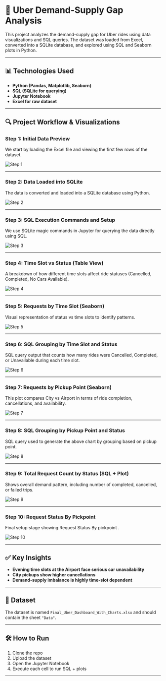 
# 🚕 Uber Demand-Supply Gap Analysis

This project analyzes the demand-supply gap for Uber rides using data visualizations and SQL queries. The dataset was loaded from Excel, converted into a SQLite database, and explored using SQL and Seaborn plots in Python.

---

## 📊 Technologies Used

- **Python (Pandas, Matplotlib, Seaborn)**
- **SQL (SQLite for querying)**
- **Jupyter Notebook**
- **Excel for raw dataset**

---

## 🔍 Project Workflow & Visualizations

### Step 1: Initial Data Preview

We start by loading the Excel file and viewing the first few rows of the dataset.

![Step 1](https://github.com/TanmaySingh007/UberDemandSupply/blob/d16cb2c386ff24339fef939c4e1df850fda68ebe/uber_1.png)

---

### Step 2: Data Loaded into SQLite

The data is converted and loaded into a SQLite database using Python.

![Step 2](https://github.com/TanmaySingh007/UberDemandSupply/blob/797661294711cc57bf3855d5eb489c4e22b4d6a1/uber_2.png)

---

### Step 3: SQL Execution Commands and Setup

We use SQLite magic commands in Jupyter for querying the data directly using SQL.

![Step 3](https://github.com/TanmaySingh007/UberDemandSupply/blob/86c4fa22adb877f77c81e27b6f198df20bbc02c8/uber_3.png)

---

### Step 4: Time Slot vs Status (Table View)

A breakdown of how different time slots affect ride statuses (Cancelled, Completed, No Cars Available).

![Step 4](https://github.com/TanmaySingh007/UberDemandSupply/blob/19699ee537aa813dba34d7081c7619c6fe968078/uber_4.png)

---

### Step 5: Requests by Time Slot (Seaborn)

Visual representation of status vs time slots to identify patterns.

![Step 5](https://github.com/TanmaySingh007/UberDemandSupply/blob/db2f0610bc71721237f2c01519ff82c76827f0d7/uber_5.png)

---

### Step 6: SQL Grouping by Time Slot and Status

SQL query output that counts how many rides were Cancelled, Completed, or Unavailable during each time slot.

![Step 6](https://github.com/TanmaySingh007/UberDemandSupply/blob/26d36ca55531843661bb6ea15b1bfa6322d73386/uber_6.png)

---

### Step 7: Requests by Pickup Point (Seaborn)

This plot compares City vs Airport in terms of ride completion, cancellations, and availability.

![Step 7](https://github.com/TanmaySingh007/UberDemandSupply/blob/dbc144e18dc883c7aa9f68ff15ba09e6a5f5b7ca/uber_7.png)

---

### Step 8: SQL Grouping by Pickup Point and Status

SQL query used to generate the above chart by grouping based on pickup point.

![Step 8](https://github.com/TanmaySingh007/UberDemandSupply/blob/d9d03bceba55f8ffe8b385968e6bb1a1fcec34f5/uber_8.png)

---

### Step 9: Total Request Count by Status (SQL + Plot)

Shows overall demand pattern, including number of completed, cancelled, or failed trips.

![Step 9](https://github.com/TanmaySingh007/UberDemandSupply/blob/89b88346d01dfc865dd848ee653c7979a0b5d685/uber_9.png)

---

### Step 10: Request Status By Pickpoint

Final setup stage showing Request Status By pickpoint .

![Step 10]()

---

## ✅ Key Insights

- **Evening time slots at the Airport face serious car unavailability**
- **City pickups show higher cancellations**
- **Demand-supply imbalance is highly time-slot dependent**

---

## 📁 Dataset

The dataset is named `Final_Uber_Dashboard_With_Charts.xlsx` and should contain the sheet `"Data"`.

---

## 🛠 How to Run

1. Clone the repo
2. Upload the dataset
3. Open the Jupyter Notebook
4. Execute each cell to run SQL + plots

---
